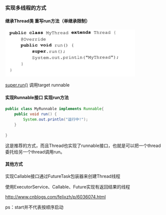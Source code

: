 ### 实现多线程的方式



#### 继承Thread类 重写run方法（单继承限制）

![1549183627875](assets/1549183627875.png)

[super.run()](https://www.cnblogs.com/echo-cheng/p/6814909.html)  调用target runnable



#### 实现Runnable接口 实现run方法

```JAVA
public class MyRunnable implements Runnable{
	public void run() {
		System.out.println("运行中!");
	}
	
}
```

这是推荐的方式，而且Thread也实现了runnable接口，也就是可以把一个thread委托给另一个thread调用run。



#### 其他方式

实现Callable接口通过FutureTask包装器来创建Thread线程

使用ExecutorService、Callable、Future实现有返回结果的线程

http://www.cnblogs.com/felixzh/p/6036074.html



ps：start并不代表按顺序启动